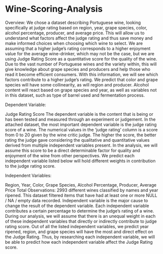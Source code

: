 # Wine-Scoring-Analysis

Overview:
We chose a dataset describing Portuguese wine, looking specifically at judge rating based on region, year, grape species, color, alcohol percentage, producer, and average price. This will allow us to understand what factors affect the judge rating and thus save money and make informed choices when choosing which wine to select. We are assuming that a higher judge’s rating corresponds to a higher enjoyment value for the average wine-drinker, which may not be the case, but we are using Judge Rating Score as a quantitative score for the quality of the wine. Due to the vast number of Portuguese wines and the variety within, this will give knowledge about grape species and producers and help those who read it become efficient consumers. With this information, we will see which factors contribute to a higher judge’s rating. We predict that color and grape species will have some collinearity, as will region and producer. Alcohol content will react based on grape species and year, as well as variables not in this dataset, such as type of barrel used and fermentation process.


Dependent Variable:

Judge Rating Score
The dependent variable is the content that is being or has been tested and measured through an experiment or judgement. In the attached dataset, the most important dependent variable is the judge rating score of a wine. The numerical values in the ‘judge rating’ column is a score from 0 to 20 given by the wine critic judge. The higher the score, the better rating the judge gave considering the qualitative and quantitative values derived from multiple independent variables present. In the analysis, we will assume this score to be a direct determinable factor for quality and enjoyment of the wine from other perspectives. We predict each independent variable listed below will hold different weights in contribution to the judge rating score.


Independent Variables:


Region, Year, Color, Grape Species, Alcohol Percentage, Producer, Average Price
Total Observations: 2993 different wines classified by names and year ripened.
This dataset filtered items that have had at least one or more NULL / NA / empty data recorded.
Independent variable is the major cause to change the result of the dependent variable. Each independent variable contributes a certain percentage to determine the judge’s rating of a wine. During our analysis, we will assume that there is an unequal weight in each of these independent variables that directly or indirectly contribute to judge rating score.
Out of all the listed independent variables, we predict year ripened, region, and grape species will have the most and direct effect on the Judge Rating. Thus, by researching each independent variable, we will be able to predict how each independent variable affect the Judge Rating score.

